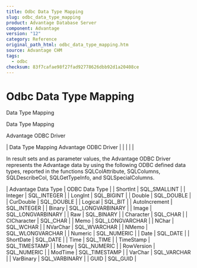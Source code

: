 ```yaml
---
title: Odbc Data Type Mapping
slug: odbc_data_type_mapping
product: Advantage Database Server
component: Advantage
version: "12"
category: Reference
original_path_html: odbc_data_type_mapping.htm
source: Advantage CHM
tags:
  - odbc
checksum: 83f7cafae98f27fad92778626dbb92d1a20408ce
---
```


# Odbc Data Type Mapping

Data Type Mapping

Data Type Mapping

Advantage ODBC Driver

| Data Type Mapping  Advantage ODBC Driver |  |  |  |  |

In result sets and as parameter values, the Advantage ODBC Driver represents the Advantage data by using the following ODBC defined data types, reported in the functions SQLColAttribute, SQLColumns, SQLDescribeCol, SQLGetTypeInfo, and SQLSpecialColumns.

| Advantage Data Type | ODBC Data Type |
| ShortInt | SQL\_SMALLINT |
| Integer | SQL\_INTEGER |
| LongInt | SQL\_BIGINT |
| Double | SQL\_DOUBLE |
| CurDouble | SQL\_DOUBLE |
| Logical | SQL\_BIT |
| AutoIncrement | SQL\_INTEGER |
| Binary | SQL\_LONGVARBINARY |
| Image | SQL\_LONGVARBINARY |
| Raw | SQL\_BINARY |
| Character | SQL\_CHAR |
| CICharacter | SQL\_CHAR |
| Memo | SQL\_LONGVARCHAR |
| NChar | SQL\_WCHAR |
| NVarChar | SQL\_WVARCHAR |
| NMemo | SQL\_WLONGVARCHAR |
| Numeric | SQL\_NUMERIC |
| Date | SQL\_DATE |
| ShortDate | SQL\_DATE |
| Time | SQL\_TIME |
| TimeStamp | SQL\_TIMESTAMP |
| Money | SQL\_NUMERIC |
| RowVersion | SQL\_NUMERIC |
| ModTime | SQL\_TIMESTAMP |
| VarChar | SQL\_VARCHAR |
| VarBinary | SQL\_VARBINARY |
| GUID | SQL\_GUID |
